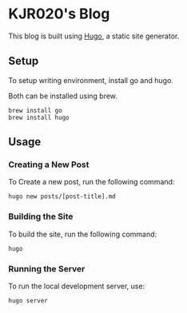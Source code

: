 # KJR020's Blog

This blog is built using [Hugo](https://gohugo.io/), a static site generator.

## Setup

To setup writing environment, install go and hugo.

Both can be installed using brew.

```shell
brew install go
brew install hugo
```

## Usage

### Creating a New Post

To Create a new post, run the following command:

```shell
hugo new posts/[post-title].md
```

### Building the Site

To build the site, run the following command:

```shell
hugo
```

### Running the Server

To run the local development server, use:

```shell
hugo server
```
